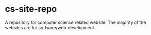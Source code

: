 # cs-site-repo
A repository for computer science related website. The majority of the websites are for software/web-development.
